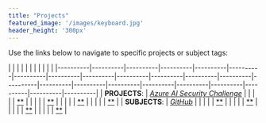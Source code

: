 ```yaml
---
title: "Projects"
featured_image: '/images/keyboard.jpg'
header_height: '300px'
---
```


Use the links below to navigate to specific projects or subject tags:

|  |  |  |  |  |  |  |  |  |  |
|----------|----------|----------|----------|----------|----------|----------|----------|----------|----------|----------|----------|----------|----------|----------|----------|----------|----------|----------|----------|----------|----------|----------|
| **PROJECTS**: | [*Azure AI Security Challenge*](/categories/Azure-AI-Security-Challenge) |  |  |  |  | [**](/) |  |  |  |  | [**](/) |  |  |  |  | [**](/) |  |  |  |  | [**](/) |
| **SUBJECTS**: | [*GitHub*](/categories/GitHub) |  |  |  |  | [**](/) |  |  |  |  | [**](/) |  |  |  |  | [**](/) |  |  |  |  | [**](/) |